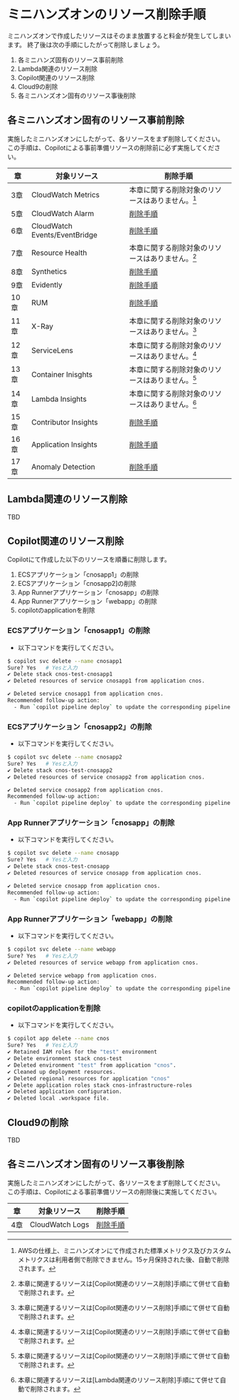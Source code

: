 # ミニハンズオンのリソース削除手順

ミニハンズオンで作成したリソースはそのまま放置すると料金が発生してしまいます。
終了後は次の手順にしたがって削除しましょう。

1. 各ミニハンズ固有のリソース事前削除
2. Lambda関連のリソース削除
3. Copilot関連のリソース削除
4. Cloud9の削除
5. 各ミニハンズオン固有のリソース事後削除

## 各ミニハンズオン固有のリソース事前削除

実施したミニハンズオンにしたがって、各リソースをまず削除してください。
この手順は、Copilotによる事前準備リソースの削除前に必ず実施してください。

|章|対象リソース|削除手順|
|-|-|-|
|3章|CloudWatch Metrics|本章に関する削除対象のリソースはありません。[^delete-metrics]|
|5章|CloudWatch Alarm|[削除手順](05_alarm_delete.md)|
|6章|CloudWatch Events/EventBridge|[削除手順](06_event_delete.md)|
|7章|Resource Health|本章に関する削除対象のリソースはありません。[^delete-resource-health]|
|8章|Synthetics|[削除手順](08_synthetics_delete.md)|
|9章|Evidently|[削除手順](09_evidently_delete.md)|
|10章|RUM|[削除手順](10_rum_delete.md)|
|11章|X-Ray|本章に関する削除対象のリソースはありません。[^delete-xray]|
|12章|ServiceLens|本章に関する削除対象のリソースはありません。[^delete-servicelens]|
|13章|Container Inisghts|本章に関する削除対象のリソースはありません。[^delete-container-insights]|
|14章|Lambda Insights|本章に関する削除対象のリソースはありません。[^delete-lambda-insights]|
|15章|Contributor Insights|[削除手順](15_contributor_insights_delete.md)|
|16章|Application Insights|[削除手順](16_application_insights_delete.md)|
|17章|Anomaly Detection|[削除手順](17_anomaly_detection_delete.md)|

## Lambda関連のリソース削除

TBD

## Copilot関連のリソース削除

Copilotにて作成した以下のリソースを順番に削除します。

1. ECSアプリケーション「cnosapp1」の削除
2. ECSアプリケーション「cnosapp2]の削除
3. App Runnerアプリケーション「cnosapp」の削除
4. App Runnerアプリケーション「webapp」の削除
5. copilotのapplicationを削除

### ECSアプリケーション「cnosapp1」の削除

- 以下コマンドを実行してください。

```bash
$ copilot svc delete --name cnosapp1
Sure? Yes	# Yesと入力
✔ Delete stack cnos-test-cnosapp1
✔ Deleted resources of service cnosapp1 from application cnos.

✔ Deleted service cnosapp1 from application cnos.
Recommended follow-up action:
  - Run `copilot pipeline deploy` to update the corresponding pipeline if it exists.

```


### ECSアプリケーション「cnosapp2」の削除

- 以下コマンドを実行してください。

```bash
$ copilot svc delete --name cnosapp2
Sure? Yes	# Yesと入力
✔ Delete stack cnos-test-cnosapp2
✔ Deleted resources of service cnosapp2 from application cnos.

✔ Deleted service cnosapp2 from application cnos.
Recommended follow-up action:
  - Run `copilot pipeline deploy` to update the corresponding pipeline if it exists.
```

### App Runnerアプリケーション「cnosapp」の削除

- 以下コマンドを実行してください。

```bash
$ copilot svc delete --name cnosapp
Sure? Yes	# Yesと入力
✔ Delete stack cnos-test-cnosapp
✔ Deleted resources of service cnosapp from application cnos.

✔ Deleted service cnosapp from application cnos.
Recommended follow-up action:
  - Run `copilot pipeline deploy` to update the corresponding pipeline if it exists
```

### App Runnerアプリケーション「webapp」の削除

- 以下コマンドを実行してください。

```bash
$ copilot svc delete --name webapp
Sure? Yes	# Yesと入力
✔ Deleted resources of service webapp from application cnos.

✔ Deleted service webapp from application cnos.
Recommended follow-up action:
  - Run `copilot pipeline deploy` to update the corresponding pipeline if it exists.
```

### copilotのapplicationを削除

- 以下コマンドを実行してください。
``` bash
$ copilot app delete --name cnos
Sure? Yes	# Yesと入力
✔ Retained IAM roles for the "test" environment
✔ Delete environment stack cnos-test
✔ Deleted environment "test" from application "cnos".
✔ Cleaned up deployment resources.
✔ Deleted regional resources for application "cnos"
✔ Delete application roles stack cnos-infrastructure-roles
✔ Deleted application configuration.
✔ Deleted local .workspace file.
```

## Cloud9の削除

TBD

## 各ミニハンズオン固有のリソース事後削除

実施したミニハンズオンにしたがって、各リソースをまず削除してください。
この手順は、Copilotによる事前準備リソースの削除後に実施してください。

|章|対象リソース|削除手順|
|-|-|-|
|4章|CloudWatch Logs|[削除手順](04_logs_delete.md)|


[^delete-metrics]: AWSの仕様上、ミニハンズオンにて作成された標準メトリクス及びカスタムメトリクスは利用者側で削除できません。15ヶ月保持された後、自動で削除されます。
[^delete-resource-health]: 本章に関連するリソースは[Copilot関連のリソース削除]手順にて併せて自動で削除されます。
[^delete-xray]: 本章に関連するリソースは[Copilot関連のリソース削除]手順にて併せて自動で削除されます。
[^delete-servicelens]: 本章に関連するリソースは[Copilot関連のリソース削除]手順にて併せて自動で削除されます。
[^delete-container-insights]: 本章に関連するリソースは[Copilot関連のリソース削除]手順にて併せて自動で削除されます。
[^delete-lambda-insights]: 本章に関連するリソースは[Lambda関連のリソース削除]手順にて併せて自動で削除されます。
